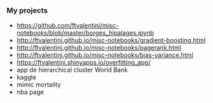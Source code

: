 ### My projects

* https://github.com/ftvalentini/misc-notebooks/blob/master/borges_hipalages.ipynb
* http://ftvalentini.github.io/misc-notebooks/gradient-boosting.html
* http://ftvalentini.github.io/misc-notebooks/pagerank.html
* http://ftvalentini.github.io/misc-notebooks/bias-variance.html
* https://ftvalentini.shinyapps.io/overfitting_app/
* app de hierarchical cluster World Bank
* kaggle
* mimic mortality
* nba page
